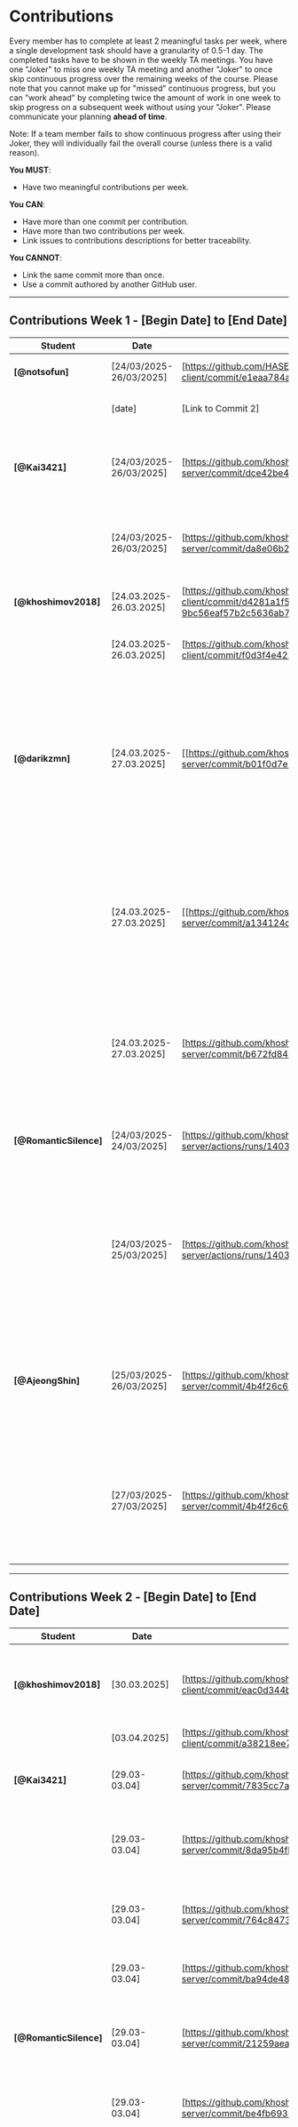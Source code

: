 # Contributions

Every member has to complete at least 2 meaningful tasks per week, where a
single development task should have a granularity of 0.5-1 day. The completed
tasks have to be shown in the weekly TA meetings. You have one "Joker" to miss
one weekly TA meeting and another "Joker" to once skip continuous progress over
the remaining weeks of the course. Please note that you cannot make up for
"missed" continuous progress, but you can "work ahead" by completing twice the
amount of work in one week to skip progress on a subsequent week without using
your "Joker". Please communicate your planning **ahead of time**.

Note: If a team member fails to show continuous progress after using their
Joker, they will individually fail the overall course (unless there is a valid
reason).

**You MUST**:

- Have two meaningful contributions per week.

**You CAN**:

- Have more than one commit per contribution.
- Have more than two contributions per week.
- Link issues to contributions descriptions for better traceability.

**You CANNOT**:

- Link the same commit more than once.
- Use a commit authored by another GitHub user.

---

## Contributions Week 1 - [Begin Date] to [End Date]

| **Student**        | **Date** | **Link to Commit** | **Description**                 | **Relevance**                       |
| ------------------ | -------- | ------------------ | ------------------------------- | ----------------------------------- |
| **[@notsofun]** | [24/03/2025-26/03/2025]   | [https://github.com/HASEL-UZH/sopra-fs25-template-client/commit/e1eaa784ad2a2663dde5721c789d1ee0e2843caa] | [Implemented framework of Chatting page] | [It is the key feature of our system.] |
|                    | [date]   | [Link to Commit 2] | [Brief description of the task] | [Why this contribution is relevant] |
| **[@Kai3421]** | [24/03/2025-26/03/2025]   | [https://github.com/khoshimov2018/sopra-fs25-group-38-server/commit/dce42be4bde09360e9fa9cbb7831968a48cf22c5] | [added MatchGetDTO, MatchPostDTO & adapted DTOMapper for basic matching services] | [Used to find matches] |
|                    | [24/03/2025-26/03/2025]   | [https://github.com/khoshimov2018/sopra-fs25-group-38-server/commit/da8e06b223c7a9fb90ec16b4aba2c8432ef386f7] | [added MatchRepo and adjusted Match.java to adhere to logic for matching ] | [logic for creating a match - if User1likedUser2 and vice versa its a match :) ] |
| **[@khoshimov2018]** | [24.03.2025-26.03.2025]   | [https://github.com/khoshimov2018/sopra-fs25-group-38-client/commit/d4281a1f56c5a717118ba5aa0f960ce3c1e25470#diff-9bc56eaf57b2c5636ab7404b9a18ec957a3aa46345de274effa96074f4646f10] | [I have updated the login and register flows] | [created the login register auth flow] |
|                    | [24.03.2025-26.03.2025]   | [https://github.com/khoshimov2018/sopra-fs25-group-38-client/commit/f0d3f4e4232e259ec6aa7e69d570df45a2ecab90] | [Cretaed Main page] | [Main page is where users can like and dislike the profiles] |
| **[@darikzmn]** | [24.03.2025-27.03.2025]   | [[https://github.com/khoshimov2018/sopra-fs25-group-38-server/commit/b01f0d7e77d6dc2d4183145c66b312d793436d81] | [Implemented user registration and login functionalities using email-based authentication, including secure password hashing and support for extended profile fields.] | [It fulfills the backend requirements of User Stories S1 (Registration) and S2 (Login).] |
|                    | [24.03.2025-27.03.2025]   | [[https://github.com/khoshimov2018/sopra-fs25-group-38-server/commit/a134124d76d856b0cf0ee41048057834e38ec8f9] | [Added logout functionality for users via POST /users/logout endpoint and implemented corresponding service method to update user status to OFFLINE.] | [It fulfills the backend requirements of User Story S3 (Logout).] |
|                    | [24.03.2025-27.03.2025]   | [https://github.com/khoshimov2018/sopra-fs25-group-38-server/commit/b672fd843aa2b4180e30d5d5fa906f5cb60a65d1] | [Added bio, updated fields and validation in UserPostDTO, DTOMapper and UserService for profile editing.] | [It fulfills the backend requirements of User Story S4 (Profile editing).] |
| **[@RomanticSilence]** | [24/03/2025-24/03/2025]   | [https://github.com/khoshimov2018/sopra-fs25-group-38-server/actions/runs/14034771907] | [create the User entity, merge the profile attr.] | [keeping the same data structure is very important for backend development] |
|                    | [24/03/2025-25/03/2025]   | [https://github.com/khoshimov2018/sopra-fs25-group-38-server/actions/runs/14038394598] | [implement and refine all data schema(class)] | [Having the same data schema is essential, and should be implemented first, also part of the previous class UML class doesn't fit expectation, so it need to be refined] |
| **[@AjeongShin]** | [25/03/2025-26/03/2025]   | [https://github.com/khoshimov2018/sopra-fs25-group-38-server/commit/4b4f26c6359cb7c6ba7e0283067fdb0ca012143e] | [edited Course entity, added DTO and mapping logic, and implemented GET /courses endpoint to expose course list] | [Established the base structure to provide a consistent course list to the frontend and enable course-based user filtering] |
|                    | [27/03/2025-27/03/2025]   | [https://github.com/khoshimov2018/sopra-fs25-group-38-server/commit/4b4f26c6359cb7c6ba7e0283067fdb0ca012143e] | [implemented GET /students filtering by courseIds by adding service logic, and user mapping] | [Enabled course-based user matching by filtering students enrolled in all selected courses, laying the foundation for multi-criteria search.] |

---

## Contributions Week 2 - [Begin Date] to [End Date]

| **Student**        | **Date** | **Link to Commit** | **Description**                 | **Relevance**                       |
| ------------------ | -------- | ------------------ | ------------------------------- | ----------------------------------- |
| **[@khoshimov2018]** | [30.03.2025]   | [https://github.com/khoshimov2018/sopra-fs25-group-38-client/commit/eac0d344b7aaf70bcac358adc79ec03868c0bd81] | [Created Profile Page] | [This is where a user can see his profile and can edit page by pressing the button edit page] |
|                    | [03.04.2025]   | [https://github.com/khoshimov2018/sopra-fs25-group-38-client/commit/a38218ee70dcb869bd17ee9067d8c38ed5930944] | [Profile Page Edit] | [Users can edit their profile] |
| **[@Kai3421]**     | [29.03-03.04]   | [https://github.com/khoshimov2018/sopra-fs25-group-38-server/commit/7835cc7a9405da079bb06e6a2dacb7d4e5c176bf] | [add match_id for user through join column] | [important to find users with which other users are matched ] |
|                    | [29.03-03.04]   | [https://github.com/khoshimov2018/sopra-fs25-group-38-server/commit/8da95b4fb9bd7aa255accea987fc3b2679639798] | [added logic to fetch user ids in user service and added missing imports] | [need to fetch user ids for matches] |
|                    | [29.03-03.04]   | [https://github.com/khoshimov2018/sopra-fs25-group-38-server/commit/764c84736286e79dea1c2d148582cc4276a1a660] | [adjusted logic to only fetch user ids for ACCEPTED matches] | [should only be able to fetch the user ids for ACCEPTED machtes] |
|                    | [29.03-03.04]   | [https://github.com/khoshimov2018/sopra-fs25-group-38-server/commit/ba94de481e8f82f2e030c8799c16b86de04a1a99] | [adding logic to MatchPostDTO for matching] | [basis in order to match people] |
| **[@RomanticSilence]** | [29.03-03.04]   | [https://github.com/khoshimov2018/sopra-fs25-group-38-server/commit/21259aea8a440012e77d84cc9625431321e96998] | [create multiple entities & api for chatting system] | [this is the foundation of how the chatting information are saved and fetch] |
|                    | [29.03-03.04]   | [https://github.com/khoshimov2018/sopra-fs25-group-38-server/commit/be4fb693366226431855642cbfa01bc6f0cce8ec] | [build DTO for chatting system] | [essential for communication with the frontend for messaging] |
| **[@darikzmn]** | [29.03.2025-03.04.2025]   | [https://github.com/khoshimov2018/sopra-fs25-group-38-server/commit/a0127a7dfe7e94b0c4f189b02f0e515e8e3034cf] | [Implement user reporting and blocking functionality.] | [It fulfills the backend requirements of User Story S15 (Block and Report), without messaging and admin part.] |
|                    | [29.03.2025-03.04.2025]  | [https://github.com/khoshimov2018/sopra-fs25-group-38-server/commit/c021139395968bb1035ced6758a2782606b87b45] | [Enable users to select and update their courses during registration and profile editing.] | [Enabled course selection during user registration and profile editing by linking users to selected courses using JPA relations.] |
|                    | [29.03.2025-03.04.2025]  | [https://github.com/khoshimov2018/sopra-fs25-group-38-server/commit/87647428a1fefc46ae038efad1b680ef039c70bf)] | [Temporarily disabled failing tests by commenting out.] | [Temporarily disabled failing tests to enable successful backend build and deployment.] |
|                    | [29.03.2025-03.04.2025]  | [https://github.com/khoshimov2018/sopra-fs25-group-38-server/commit/8daaca8a251c273a6f9d9b9444f6721e40890e03] | [Commented out parts of the main codebase to temporarily bypass errors that were blocking deployment] | [It's allowing the frontend team to test, integrate and access endpoints.] |
| **[@githubUser5]** | [date]   | [Link to Commit 1] | [Brief description of the task] | [Why this contribution is relevant] |
|                    | [date]   | [Link to Commit 2] | [Brief description of the task] | [Why this contribution is relevant] |
| **[@AjeongShin]** | [29/03/2025-29/03/2025]   | [https://github.com/khoshimov2018/sopra-fs25-group-38-server/commit/29a6ffa0916376b5a8a7c7a002fbb5c32373180b] | [Implement GET /students endpoint with filtering by courseIds or availability] | [Enables flexible backend filtering to support dynamic frontend search features based on course or time availability] |
|                    | [02/04/2025-02/04/2025]   | [https://github.com/khoshimov2018/sopra-fs25-group-38-server/commit/507047fb05a8d2f6a44c51d93bff035124fd5ab7] | [Fix server build failure by adding missing @Id annotation to entity] | [Ensures that the application can compile and run successfully with proper JPA configuration] |
|                    | [02/04/2025-02/04/2025]   | [[https://github.com/khoshimov2018/sopra-fs25-group-38-server/commit/5f9cc61295b7568edd962a414334a78639d1fb81] | [Add unit tests for retrieving courses and filtering students by availability] | [Improves test coverage and ensures correct functionality for core GET endpoints] |
| **[@notsofun]** | [03.04.2025]   | [https://github.com/khoshimov2018/sopra-fs25-group-38-client/commit/9b26fd2490f872d884cbb036a4174ce12ef5ff0c] | [Implemented Chatting with AI advisor] | [This is key user story in our project.] |
 |                    | [03.04.2025]   | [https://github.com/khoshimov2018/sopra-fs25-group-38-client/commit/b1b3c896d4e111e6668e35f49929f6dabac1feeb] | [Implemened AI suggestions and scheduling redendered by Markdown] | [This is one key story in our project] |
 |                    | [03.04.2025]   | [https://github.com/khoshimov2018/sopra-fs25-group-38-client/commit/8dfcb08706ed5ad00db7ca1c08e441e7884d7bae] | [Implemened fetching matched users from backend and display in the chat windows] | [This is one key story in our project] |

---

## Contributions Week 3 - [Begin Date] to [End Date]
From Zhidian: Sorry for the inconvenience. For the commit after the email, I have already changed the name, but for the previous one, it remains as 友寄纪明.

| **Student**        | **Date** | **Link to Commit** | **Description**                 | **Relevance**                       |
| ------------------ | -------- | ------------------ | ------------------------------- | ----------------------------------- |
| **[@友寄纪明]** | [09.04.2025]   | [https://github.com/khoshimov2018/sopra-fs25-group-38-client/commit/17ab37368cc7d6141f4369ea286047e36cb50ce4] | [Modified logic of Chat to meet requirements of backedn that users can really chat on the page] | [To ensure that users could really chat once users could register.] |
| **[@notsofun]** | [10.04.2025]   | [https://github.com/khoshimov2018/sopra-fs25-group-38-client/commit/2ebaaf091a7766bab05628363a2e85dc178f1cb0] | [Allowing users to create a group] | [This is a key user story in our project] |
| **[@khoshimov2018]** | [08.04.2025-09.04.2025]   | [https://github.com/khoshimov2018/sopra-fs25-group-38-client/commit/2cc4e88ebcd400f0024355d7b92d9629960413e6] | [Fixed the issue in Registration UI which was updated by daria updated] | [Registration Form UI was not aligned and properly implemented, made it user friendly] |
|                    | [08.04.2025-10.04.2025]   | [https://github.com/khoshimov2018/sopra-fs25-group-38-client/commit/4748a659c375a5c78ced1269a3404ac4fdaa1c1d] | [Implemented Fetching user Profile] | [It is important to get the User info after registration and when user performs CRUD operation.] |
|                    | [08.04.2025-10.04.2025]   | [https://github.com/khoshimov2018/sopra-fs25-group-38-client/commit/dc0ba94da133f61ecbfd702d265dfa381e411cdc] | [Implemented User filter UI, Integrated server APIs and harmonized backend and frontend] | [Now we have proper User auth/ profile/edit/save profile picture upload flows] |
|                    | [10.04.2025]   | [https://github.com/khoshimov2018/sopra-fs25-group-38-server/commit/50640d05c5e16f6197bbfc144154cec0cf492352] | [Updated backend WebConfig, UserController, SecurityConfig, and UserService] | [Now we have proper CORS and token implementation] |
| **[@AjeongShin]** | [08.04.2025-09.04.2025]   | [https://github.com/khoshimov2018/sopra-fs25-group-38-server/commit/f8111b052272cf8b0295c27dc7a5f1f7bbedca72 , https://github.com/khoshimov2018/sopra-fs25-group-38-server/commit/5a0084c5fb9d62840f034aaa5a09f43690df5d8a, https://github.com/khoshimov2018/sopra-fs25-group-38-server/commit/2983070db8b1b77b528cc04229d8a7615f64748b] | [Resolved server-side 409 error by correctly parsing UserAvailability enum from frontend query parameters.] | [Enabled reliable filtering via enum binding, fixing type mismatches and restoring availability-based student search.] |
|                    | [08.04.2025-10.04.2025]   | [https://github.com/khoshimov2018/sopra-fs25-group-38-server/commit/a2a5aeae71ffa6e9d87f3c6ced5fadff9c0791b7, https://github.com/khoshimov2018/sopra-fs25-group-38-server/commit/b211e7e04003dc14ae2c9fee3c01c4399ac96709] | [Implemented API controller & integration tests verifying full user flow from registration to DB filtering, covering all logic for user stories #6, #8, and #9.] | [Ensures end-to-end reliability by testing real data persistence, user-course linkage, and availability-based filtering through actual service and DB layers.] |
|                    | [09.04.2025-10.04.2025]   | [https://github.com/khoshimov2018/sopra-fs25-group-38-server/commit/98a0938fea5cdd8b3e7ef75ceb50aff97c6b44e5, https://github.com/khoshimov2018/sopra-fs25-group-38-server/commit/1e24b071d2a30615ea8f6ae6be4a6ca9f12b9fd1, https://github.com/khoshimov2018/sopra-fs25-group-38-server/commit/e0e68473d30004511b8e8d6d555fc371124e3e1a] | [Fixed missing user-course linkage on registration, improved filtering to support all course-availability cases, and refined query to remove duplicates.] | [Ensures reliable user-course mapping, complete filtering support, and correct query results without duplicates.] |
|                    | [10.04.2025]   | [https://github.com/khoshimov2018/sopra-fs25-group-38-server/commit/02292642e6bda77e2738829431a1ebe4e1e20ae8] | [Implemented full user deletion flow with cascading cleanup of related entities and orphaned channels.] | [Ensures safe, consistent removal of user data across all related tables with proper repository and cascade handling.] |
 | **[@RomanticSilence]** | [05/04/2025-06/04/2025]   | [https://github.com/khoshimov2018/sopra-fs25-group-38-server/commit/9738885d850f4d3944de8b93ce7e99a3151a6615, https://github.com/khoshimov2018/sopra-fs25-group-38-server/commit/f5c682a37dcf20b75ef1d38ef21abdb1a260cde8] | [DTO & DTO mapper for chat system - 2 POST 2 GET request & repository.java] | [design 4 RESTFUL endpoints for chat system for implementing user story 13&14] |
|                    | [07/04/2025]   | [https://github.com/khoshimov2018/sopra-fs25-group-38-server/commit/5cdb4a9c8306b75c843f807f5f69b4c17f1ad9e4] | [implement and business logic for create channel & sending message & get chat history & get channels info.] | [ChatService: logic to implement user story 13&14] |
|                    | [07/04/2025 & 10/04/2025]   | [https://github.com/khoshimov2018/sopra-fs25-group-38-server/commit/2217d6313a011dc4df447657ae9dd73646a3302e, https://github.com/khoshimov2018/sopra-fs25-group-38-server/commit/1cf2f6e245ea2a0f0f591ff054fea2fe7f4804a0] | [implement the controller for chat system - 4 http request] | [this is to ensure the successful data transformation between client & service] |
|                    | [08/04/2025]   | [https://github.com/khoshimov2018/sopra-fs25-group-38-server/commit/1de5482c2e817cb98ba67b94cb3c2e189d75c8f4] | [test suite for chatService logic & implement logic for individual channel created after match] | [this tests are essential to make sure the chat logic meet our expectation] |
|                    | [09/04/2025]   | [https://github.com/khoshimov2018/sopra-fs25-group-38-server/commit/5928260669c6f9b12bf17ab11cb9dbc474145f7d] | [test suite for Chat RESTFUL Api] | [this tests are essential to make sure the restful api works as expected] |
 | **[@Kai3421]** | [05/04/2025-10/04/2025]   | [https://github.com/khoshimov2018/sopra-fs25-group-38-server/commit/053e00d9dfbc23f1fe64cae040d41aeb8bdef105] | [added MatchService which takes care of processing the like or dislike action of the user, checks for if match is already present and sets it as an ACCEPTED match if a user has already liked another user, checks if a user already has a REJECTED relation or adds a PENDING match if it has only been a one sided match] [this is important as it is the basis of our matchmaking application] |
|                    | [05/04/2025-10/04/2025]   |[https://github.com/khoshimov2018/sopra-fs25-group-38-server/commit/78eddb1d25633b9a4c0202c3785b00bd81383c2c] [added MatchController which exposes all endpoints for the matches, adjusted MatchRepository to handle searching for users for matches (not only Accepted matches), adjusted MatchRepository to create an individual chat channel for this accepted match] | [endpoints are relevant such that the front end can access the functions and create matches when clicking on "like button"] |
|                    | [05/04/2025-10/04/2025]   |[https://github.com/khoshimov2018/sopra-fs25-group-38-server/commit/62c011cc7061fc760d8375ca49850a0a7a7f8288] [added MatchController which exposes all endpoints for the matches, adjusted MatchRepository to handle searching for users for matches (not only Accepted matches), adjusted MatchRepository to create an individual chat channel for this accepted match] | [extensive tests gurantee the functionality of the application, adapted Dislike functionality helps with the issue that after REJECTED no new match could be created] |
---

## Contributions Week 4 - [Begin Date] to [End Date]

_Continue with the same table format as above._

---

## Contributions Week 5 - [Begin Date] to [End Date]

_Continue with the same table format as above._

---

## Contributions Week 6 - [Begin Date] to [End Date]

_Continue with the same table format as above._
